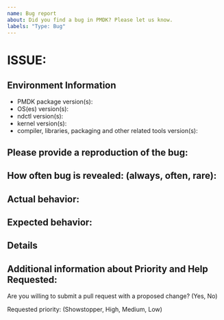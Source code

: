 ```yaml
---
name: Bug report
about: Did you find a bug in PMDK? Please let us know.
labels: "Type: Bug"
---
```

<!--
Before creating new issue, ensure that similar issue wasn't already created
  * Search: https://github.com/pmem/pmdk/issues

Note that if you do not provide enough information to reproduce the issue, we may not be able to take action on your report.
Remember this is just a minimal template. You can extend it with data you think may be useful.
-->

# ISSUE: <!-- fill the title of issue -->

## Environment Information

- PMDK package version(s):                                           <!-- fill this out -->
- OS(es) version(s):                                                 <!-- fill this out -->
- ndctl version(s):                                                  <!-- fill this out -->
- kernel version(s):                                                 <!-- fill this out -->
- compiler, libraries, packaging and other related tools version(s): <!-- fill this out -->
<!-- fill in also other useful environment data -->

## Please provide a reproduction of the bug:

<!-- fill this out -->

## How often bug is revealed: (always, often, rare):  <!-- check one if possible -->

<!-- describe special circumstances in section above -->

## Actual behavior:

<!-- fill this out -->

## Expected behavior:

<!-- fill this out -->

## Details

<!-- fill this out -->

## Additional information about Priority and Help Requested:

Are you willing to submit a pull request with a proposed change? (Yes, No)  <!-- check one if possible -->

Requested priority: (Showstopper, High, Medium, Low)                        <!-- check one if possible -->
